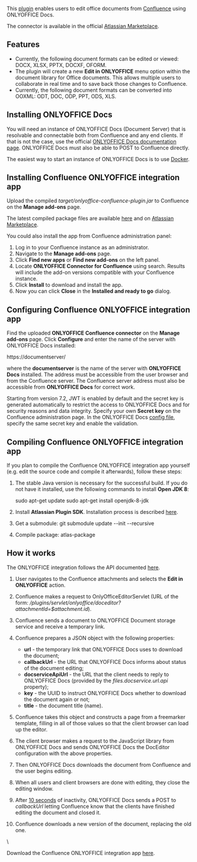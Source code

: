 This [plugin](https://github.com/ONLYOFFICE/onlyoffice-confluence) enables users to edit office documents from [Confluence](https://www.atlassian.com/software/confluence/) using ONLYOFFICE Docs.

The connector is available in the official [Atlassian Marketplace](https://marketplace.atlassian.com/1218214).

## Features

* Currently, the following document formats can be edited or viewed: DOCX, XLSX, PPTX, DOCXF, OFORM.
* The plugin will create a new **Edit in ONLYOFFICE** menu option within the document library for Office documents. This allows multiple users to collaborate in real time and to save back those changes to Confluence.
* Currently, the following document formats can be converted into OOXML: ODT, DOC, ODP, PPT, ODS, XLS.

## Installing ONLYOFFICE Docs

You will need an instance of ONLYOFFICE Docs (Document Server) that is resolvable and connectable both from Confluence and any end clients. If that is not the case, use the official [ONLYOFFICE Docs documentation page](https://helpcenter.onlyoffice.com/server/linux/document/linux-installation.aspx). ONLYOFFICE Docs must also be able to POST to Confluence directly.

The easiest way to start an instance of ONLYOFFICE Docs is to use [Docker](https://github.com/ONLYOFFICE/Docker-DocumentServer).

## Installing Confluence ONLYOFFICE integration app

Upload the compiled *target/onlyoffice-confluence-plugin.jar* to Confluence on the **Manage add-ons** page.

The latest compiled package files are available [here](https://github.com/onlyoffice/onlyoffice-confluence/releases) and on [Atlassian Marketplace](https://marketplace.atlassian.com/apps/1218214/onlyoffice-connector-for-confluence?tab=overview\&hosting=datacenter).

You could also install the app from Confluence administration panel:

1. Log in to your Confluence instance as an administrator.
2. Navigate to the **Manage add-ons** page.
3. Click **Find new apps** or **Find new add-ons** on the left panel.
4. Locate **ONLYOFFICE Connector for Confluence** using search. Results will include the add-on versions compatible with your Confluence instance.
5. Click **Install** to download and install the app.
6. Now you can click **Close** in the **Installed and ready to go** dialog.

## Configuring Confluence ONLYOFFICE integration app

Find the uploaded **ONLYOFFICE Confluence connector** on the **Manage add-ons** page. Click **Configure** and enter the name of the server with ONLYOFFICE Docs installed:

https\://documentserver/

where the **documentserver** is the name of the server with **ONLYOFFICE Docs** installed. The address must be accessible from the user browser and from the Confluence server. The Confluence server address must also be accessible from **ONLYOFFICE Docs** for correct work.

Starting from version 7.2, JWT is enabled by default and the secret key is generated automatically to restrict the access to ONLYOFFICE Docs and for security reasons and data integrity. Specify your own **Secret key** on the Confluence administration page. In the ONLYOFFICE Docs [config file](/editors/signature/), specify the same secret key and enable the validation.

## Compiling Confluence ONLYOFFICE integration app

If you plan to compile the Confluence ONLYOFFICE integration app yourself (e.g. edit the source code and compile it afterwards), follow these steps:

1. The stable Java version is necessary for the successful build. If you do not have it installed, use the following commands to install **Open JDK 8**:

   sudo apt-get update sudo apt-get install openjdk-8-jdk

2. Install **Atlassian Plugin SDK**. Installation process is described [here](https://developer.atlassian.com/docs/getting-started/set-up-the-atlassian-plugin-sdk-and-build-a-project).

3. Get a submodule: git submodule update --init --recursive

4. Compile package: atlas-package

## How it works

The ONLYOFFICE integration follows the API documented [here](/editors/basic).

1. User navigates to the Confluence attachments and selects the **Edit in ONLYOFFICE** action.

2. Confluence makes a request to OnlyOfficeEditorServlet (URL of the form: */plugins/servlet/onlyoffice/doceditor?attachmentId=$attachment.id*).

3. Confluence sends a document to ONLYOFFICE Document storage service and receive a temporary link.

4. Confluence prepares a JSON object with the following properties:

   * **url** - the temporary link that ONLYOFFICE Docs uses to download the document;
   * **callbackUrl** - the URL that ONLYOFFICE Docs informs about status of the document editing;
   * **docserviceApiUrl** - the URL that the client needs to reply to ONLYOFFICE Docs (provided by the *files.docservice.url.api* property);
   * **key** - the UUID to instruct ONLYOFFICE Docs whether to download the document again or not;
   * **title** - the document title (name).

5. Confluence takes this object and constructs a page from a freemarker template, filling in all of those values so that the client browser can load up the editor.

6. The client browser makes a request to the JavaScript library from ONLYOFFICE Docs and sends ONLYOFFICE Docs the DocEditor configuration with the above properties.

7. Then ONLYOFFICE Docs downloads the document from Confluence and the user begins editing.

8. When all users and client browsers are done with editing, they close the editing window.

9. After [10 seconds](/editors/save#savedelay) of inactivity, ONLYOFFICE Docs sends a POST to *callbackUrl* letting Confluence know that the clients have finished editing the document and closed it.

10. Confluence downloads a new version of the document, replacing the old one.

\


Download the Confluence ONLYOFFICE integration app [here](https://github.com/ONLYOFFICE/onlyoffice-confluence).
